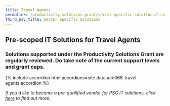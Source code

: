 ```yaml
---
title: Travel Agents
permalink: /productivity-solutions-grant/sector-specific-solutions/travel-agents/
third_nav_title: Sector Specific Solutions
---
```


## Pre-scoped IT Solutions for Travel Agents

### Solutions supported under the Productivity Solutions Grant are regularly reviewed. Do take note of the current support levels and grant caps.

{% include accordion.html accordions=site.data.acc068-travel-agents.accordion %}

_If you d like to become a pre-qualified vendor for PSG IT solutions, click <a target='_blank' href='https://www.imda.gov.sg/icmvendors' >here</a> to find out more._